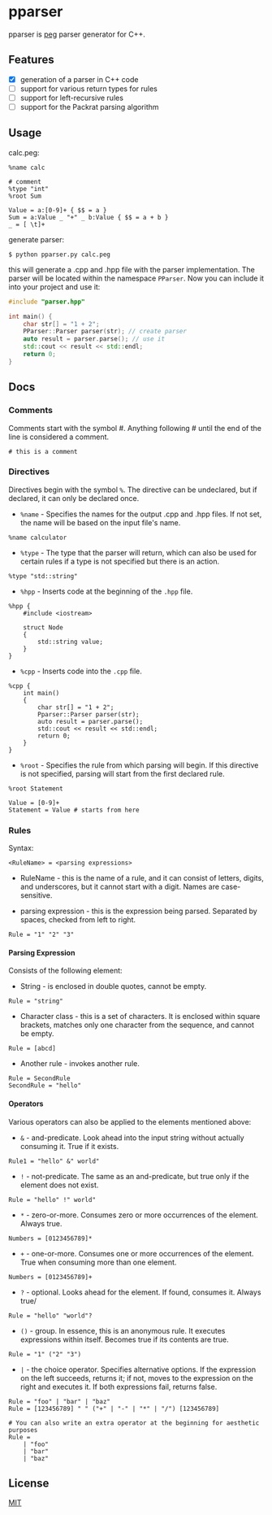 # pparser

pparser is [peg](https://en.wikipedia.org/wiki/Parsing_expression_grammar) parser generator for C++.

## Features
- [x] generation of a parser in C++ code
- [ ] support for various return types for rules
- [ ] support for left-recursive rules
- [ ] support for the Packrat parsing algorithm

## Usage
calc.peg:
```
%name calc

# comment
%type "int"
%root Sum

Value = a:[0-9]+ { $$ = a }
Sum = a:Value _ "+" _ b:Value { $$ = a + b }
_ = [ \t]+
```

generate parser:
```console
$ python pparser.py calc.peg
```
this will generate a .cpp and .hpp file with the parser implementation. The parser will be located within the namespace `PParser`. Now you can include it into your project and use it:

```cpp
#include "parser.hpp"

int main() {
    char str[] = "1 + 2";
    PParser::Parser parser(str); // create parser
    auto result = parser.parse(); // use it
    std::cout << result << std::endl;
    return 0;
}
```

## Docs
### Comments
Comments start with the symbol #. Anything following # until the end of the line is considered a comment.
```
# this is a comment
```

### Directives
Directives begin with the symbol `%`. The directive can be undeclared, but if declared, it can only be declared once.

- `%name` - Specifies the names for the output .cpp and .hpp files. If not set, the name will be based on the input file's name.
```
%name calculator
```

- `%type` - The type that the parser will return, which can also be used for certain rules if a type is not specified but there is an action.
```
%type "std::string"
```

- `%hpp` - Inserts code at the beginning of the `.hpp` file.
```
%hpp {
    #include <iostream>

    struct Node
    {
        std::string value;
    }
}
```

- `%cpp` - Inserts code into the `.cpp` file.
```
%cpp {
    int main()
    {
        char str[] = "1 + 2";
        Pparser::Parser parser(str);
        auto result = parser.parse();
        std::cout << result << std::endl;
        return 0;
    }
}
```

- `%root` - Specifies the rule from which parsing will begin. If this directive is not specified, parsing will start from the first declared rule.
```
%root Statement

Value = [0-9]+
Statement = Value # starts from here
```

### Rules
Syntax:
```
<RuleName> = <parsing expressions>
```
- RuleName - this is the name of a rule, and it can consist of letters, digits, and underscores, but it cannot start with a digit. Names are case-sensitive.

- parsing expression - this is the expression being parsed. Separated by spaces, checked from left to right.

```
Rule = "1" "2" "3"
```

#### Parsing Expression
Consists of the following element:

- String - іs enclosed in double quotes, cannot be empty.
```
Rule = "string"
```

- Character class - this is a set of characters. It is enclosed within square brackets, matches only one character from the sequence, and cannot be empty.
```
Rule = [abcd]
```

- Another rule - invokes another rule.
```
Rule = SecondRule
SecondRule = "hello"
```

#### Operators
Various operators can also be applied to the elements mentioned above:

- `&` - and-predicate. Look ahead into the input string without actually consuming it. True if it exists.
```
Rule1 = "hello" &" world"
```

- `!` - not-predicate. The same as an and-predicate, but true only if the element does not exist.
```
Rule = "hello" !" world"
```

- `*` - zero-or-more. Consumes zero or more occurrences of the element. Always true.
```
Numbers = [0123456789]*
```

- `+` - one-or-more. Consumes one or more occurrences of the element. True when consuming more than one element.
```
Numbers = [0123456789]+
```

- `?` - optional. Looks ahead for the element. If found, consumes it. Always true/
```
Rule = "hello" "world"?
```

- `()` - group. In essence, this is an anonymous rule. It executes expressions within itself. Becomes true if its contents are true.
```
Rule = "1" ("2" "3")
```

- `|` - the choice operator. Specifies alternative options. If the expression on the left succeeds, returns it; if not, moves to the expression on the right and executes it. If both expressions fail, returns false.
```
Rule = "foo" | "bar" | "baz"
Rule = [123456789] " " ("+" | "-" | "*" | "/") [123456789]

# You can also write an extra operator at the beginning for aesthetic purposes
Rule =
    | "foo"
    | "bar"
    | "baz"
```

## License
[MIT](LICENSE)
